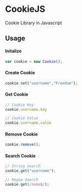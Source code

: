 # CookieJS
Cookie Library in Javascript

## Usage

#### Initalize
```javascript
var cookie = new Cookie();
```

#### Create Cookie

```javascript
cookie.set("username","Freedom");
```

#### Get Cookie

```javascript
// Cookie Key 
cookie.username.key

// Cookie Value
cookie.username.value

```

#### Remove Cookie

```javascript
cookie.remove();
```

#### Search Cookie

```javascript
// String Search
cookie.get("username");

// Regex Search
cookie.get(/name$/);
```
